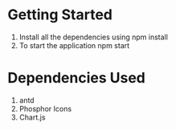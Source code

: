 # Getting Started 
1. Install all the dependencies using 
npm install
2. To start the application 
npm start


# Dependencies Used
1. antd 
2. Phosphor Icons
3. Chart.js

